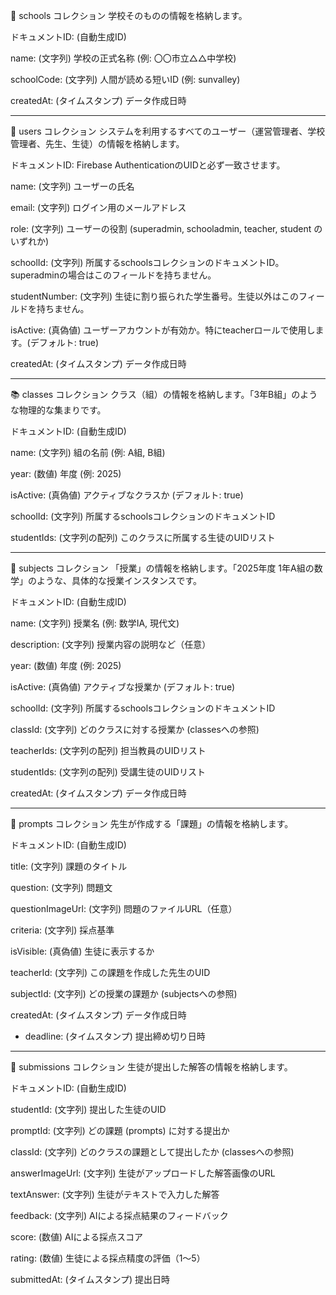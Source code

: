 🏫 schools コレクション
学校そのものの情報を格納します。

ドキュメントID: (自動生成ID)

name: (文字列) 学校の正式名称 (例: 〇〇市立△△中学校)

schoolCode: (文字列) 人間が読める短いID (例: sunvalley)

createdAt: (タイムスタンプ) データ作成日時

---------------------------------

👤 users コレクション
システムを利用するすべてのユーザー（運営管理者、学校管理者、先生、生徒）の情報を格納します。

ドキュメントID: Firebase AuthenticationのUIDと必ず一致させます。

name: (文字列) ユーザーの氏名

email: (文字列) ログイン用のメールアドレス

role: (文字列) ユーザーの役割 (superadmin, schooladmin, teacher, student のいずれか)

schoolId: (文字列) 所属するschoolsコレクションのドキュメントID。superadminの場合はこのフィールドを持ちません。

studentNumber: (文字列) 生徒に割り振られた学生番号。生徒以外はこのフィールドを持ちません。

isActive: (真偽値) ユーザーアカウントが有効か。特にteacherロールで使用します。(デフォルト: true)

createdAt: (タイムスタンプ) データ作成日時

---------------------------------

📚 classes コレクション
クラス（組）の情報を格納します。「3年B組」のような物理的な集まりです。

ドキュメントID: (自動生成ID)

name: (文字列) 組の名前 (例: A組, B組)

year: (数値) 年度 (例: 2025)

isActive: (真偽値) アクティブなクラスか (デフォルト: true)

schoolId: (文字列) 所属するschoolsコレクションのドキュメントID

studentIds: (文字列の配列) このクラスに所属する生徒のUIDリスト

---------------------------------

📖 subjects コレクション
「授業」の情報を格納します。「2025年度 1年A組の数学」のような、具体的な授業インスタンスです。

ドキュメントID: (自動生成ID)

name: (文字列) 授業名 (例: 数学IA, 現代文)

description: (文字列) 授業内容の説明など（任意）

year: (数値) 年度 (例: 2025)

isActive: (真偽値) アクティブな授業か (デフォルト: true)

schoolId: (文字列) 所属するschoolsコレクションのドキュメントID

classId: (文字列) どのクラスに対する授業か (classesへの参照)

teacherIds: (文字列の配列) 担当教員のUIDリスト

studentIds: (文字列の配列) 受講生徒のUIDリスト

createdAt: (タイムスタンプ) データ作成日時

---------------------------------

📝 prompts コレクション
先生が作成する「課題」の情報を格納します。

ドキュメントID: (自動生成ID)

title: (文字列) 課題のタイトル

question: (文字列) 問題文

questionImageUrl: (文字列) 問題のファイルURL（任意）

criteria: (文字列) 採点基準

isVisible: (真偽値) 生徒に表示するか

teacherId: (文字列) この課題を作成した先生のUID

subjectId: (文字列) どの授業の課題か (subjectsへの参照)

createdAt: (タイムスタンプ) データ作成日時

+ deadline: (タイムスタンプ) 提出締め切り日時

---------------------------------

📄 submissions コレクション
生徒が提出した解答の情報を格納します。

ドキュメントID: (自動生成ID)

studentId: (文字列) 提出した生徒のUID

promptId: (文字列) どの課題 (prompts) に対する提出か

classId: (文字列) どのクラスの課題として提出したか (classesへの参照)

answerImageUrl: (文字列) 生徒がアップロードした解答画像のURL

textAnswer: (文字列) 生徒がテキストで入力した解答

feedback: (文字列) AIによる採点結果のフィードバック

score: (数値) AIによる採点スコア

rating: (数値) 生徒による採点精度の評価（1〜5）

submittedAt: (タイムスタンプ) 提出日時